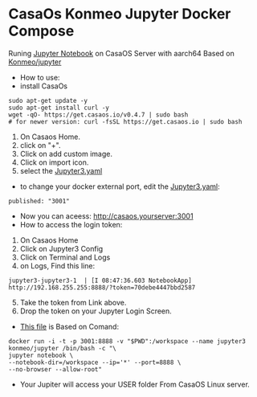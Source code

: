 

# CasaOs Konmeo Jupyter Docker Compose
Runing [Jupyter Notebook](https://github.com/jupyter/jupyter) on CasaOS Server with aarch64
Based on [Konmeo/jupyter](https://hub.docker.com/r/konmeo/jupyter)
- How to use:
- install CasaOs
```
sudo apt-get update -y
sudo apt-get install curl -y
wget -qO- https://get.casaos.io/v0.4.7 | sudo bash
# for newer version: curl -fsSL https://get.casaos.io | sudo bash
```
1. On Casaos Home.
2. click on "+".
3. Click on add custom image.
4. Click on import icon.
5. select the [Jupyter3.yaml](https://github.com/hqnicolas/CasaOsJupyter/blob/main/jupyter3.yaml)
- to change your docker external port, edit the [Jupyter3.yaml](https://github.com/hqnicolas/CasaOsJupyter/blob/main/jupyter3.yaml):
```
published: "3001"
```
- Now you can aceess: http://casaos.yourserver:3001
- How to access the login token:
1. On Casaos Home
2. Click on Jupyter3 Config
3. Click on Terminal and Logs
4. on Logs, Find this line:
```
jupyter3-jupyter3-1  | [I 08:47:36.603 NotebookApp] http://192.168.255.255:8888/?token=70debe4447bbd2587
```
5. Take the token from Link above.
6. Drop the token on your Jupyter Login Screen.
- [This file](https://github.com/hqnicolas/CasaOsJupyter/blob/main/jupyter3.yaml) is Based on Comand:
```
docker run -i -t -p 3001:8888 -v "$PWD":/workspace --name jupyter3 konmeo/jupyter /bin/bash -c "\
jupyter notebook \
--notebook-dir=/workspace --ip='*' --port=8888 \
--no-browser --allow-root"
``` 
- Your Jupiter will access your USER folder From CasaOS Linux server.
